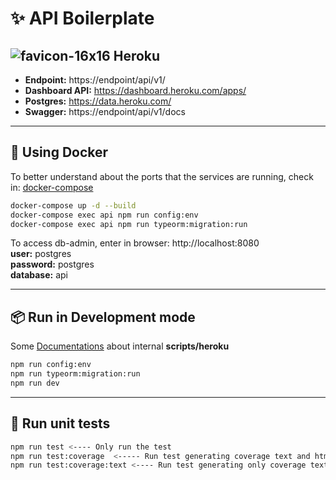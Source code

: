 # ✨ API Boilerplate

## ![favicon-16x16](https://github.com/heroku/favicon/raw/master/favicon.iconset/icon_16x16.png) Heroku

- **Endpoint:** https://endpoint/api/v1/ <br />
- **Dashboard API:** https://dashboard.heroku.com/apps/ <br />
- **Postgres:** https://data.heroku.com/ <br />
- **Swagger:** https://endpoint/api/v1/docs

---

## 🐳 Using Docker

To better understand about the ports that the services are running, check in: [docker-compose](https://github.com/vinicinbgs/ts-node-api-boilerplate/blob/main/docker-compose.yml)

```bash
docker-compose up -d --build
docker-compose exec api npm run config:env
docker-compose exec api npm run typeorm:migration:run
```

To access db-admin, enter in browser: http://localhost:8080 <br/>
**user:** postgres <br/>
**password:** postgres <br/>
**database:** api

---

## :package: Run in Development mode

Some [Documentations](https://github.com/vinicinbgs/ts-node-api-boilerplate/tree/main/docs) about internal **scripts/heroku**

```bash
npm run config:env
npm run typeorm:migration:run
npm run dev
```

---

## 🧪 Run unit tests

```bash
npm run test <---- Only run the test
npm run test:coverage  <----- Run test generating coverage text and html
npm run test:coverage:text <---- Run test generating only coverage text
```
